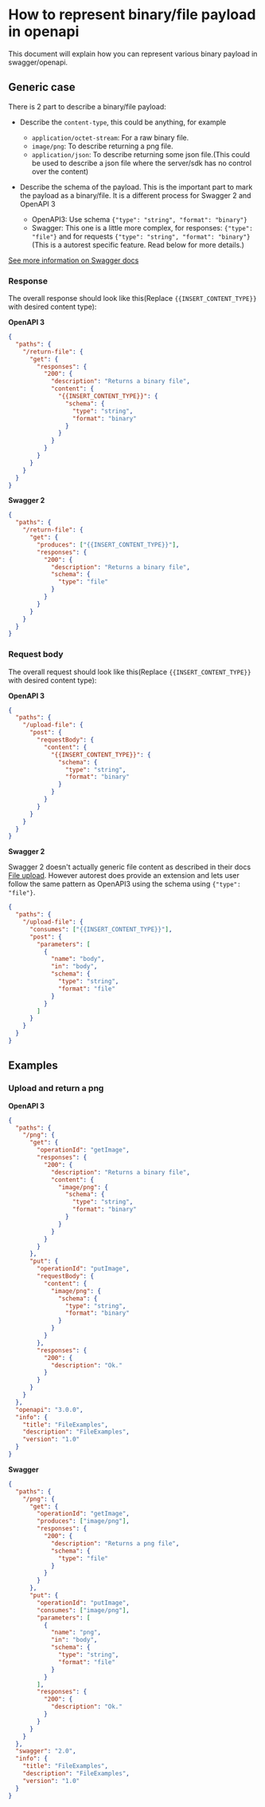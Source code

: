 # How to represent binary/file payload in openapi

This document will explain how you can represent various binary payload in swagger/openapi.

## Generic case

There is 2 part to describe a binary/file payload:

- Describe the `content-type`, this could be anything, for example

  - `application/octet-stream`: For a raw binary file.
  - `image/png`: To describe returning a png file.
  - `application/json`: To describe returning some json file.(This could be used to describe a json file where the server/sdk has no control over the content)

- Describe the schema of the payload. This is the important part to mark the payload as a binary/file. It is a different process for Swagger 2 and OpenAPI 3
  - OpenAPI3: Use schema `{"type": "string", "format": "binary"}`
  - Swagger: This one is a little more complex, for responses: `{"type": "file"}` and for requests `{"type": "string", "format": "binary"}` (This is a autorest specific feature. Read below for more details.)

[See more information on Swagger docs](https://swagger.io/docs/specification/describing-responses/#response-that-returns-a-file)

### Response

The overall response should look like this(Replace `{{INSERT_CONTENT_TYPE}}` with desired content type):

**OpenAPI 3**

```json
{
  "paths": {
    "/return-file": {
      "get": {
        "responses": {
          "200": {
            "description": "Returns a binary file",
            "content": {
              "{{INSERT_CONTENT_TYPE}}": {
                "schema": {
                  "type": "string",
                  "format": "binary"
                }
              }
            }
          }
        }
      }
    }
  }
}
```

**Swagger 2**

```json
{
  "paths": {
    "/return-file": {
      "get": {
        "produces": ["{{INSERT_CONTENT_TYPE}}"],
        "responses": {
          "200": {
            "description": "Returns a binary file",
            "schema": {
              "type": "file"
            }
          }
        }
      }
    }
  }
}
```

### Request body

The overall request should look like this(Replace `{{INSERT_CONTENT_TYPE}}` with desired content type):

**OpenAPI 3**

```json
{
  "paths": {
    "/upload-file": {
      "post": {
        "requestBody": {
          "content": {
            "{{INSERT_CONTENT_TYPE}}": {
              "schema": {
                "type": "string",
                "format": "binary"
              }
            }
          }
        }
      }
    }
  }
}
```

**Swagger 2**

Swagger 2 doesn't actually generic file content as described in their docs [File upload](https://swagger.io/docs/specification/2-0/file-upload/).
However autorest does provide an extension and lets user follow the same pattern as OpenAPI3 using the schema using `{"type": "file"}`.

```json
{
  "paths": {
    "/upload-file": {
      "consumes": ["{{INSERT_CONTENT_TYPE}}"],
      "post": {
        "parameters": [
          {
            "name": "body",
            "in": "body",
            "schema": {
              "type": "string",
              "format": "file"
            }
          }
        ]
      }
    }
  }
}
```

## Examples

### Upload and return a png

**OpenAPI 3**

```json
{
  "paths": {
    "/png": {
      "get": {
        "operationId": "getImage",
        "responses": {
          "200": {
            "description": "Returns a binary file",
            "content": {
              "image/png": {
                "schema": {
                  "type": "string",
                  "format": "binary"
                }
              }
            }
          }
        }
      },
      "put": {
        "operationId": "putImage",
        "requestBody": {
          "content": {
            "image/png": {
              "schema": {
                "type": "string",
                "format": "binary"
              }
            }
          }
        },
        "responses": {
          "200": {
            "description": "Ok."
          }
        }
      }
    }
  },
  "openapi": "3.0.0",
  "info": {
    "title": "FileExamples",
    "description": "FileExamples",
    "version": "1.0"
  }
}
```

**Swagger**

```json
{
  "paths": {
    "/png": {
      "get": {
        "operationId": "getImage",
        "produces": ["image/png"],
        "responses": {
          "200": {
            "description": "Returns a png file",
            "schema": {
              "type": "file"
            }
          }
        }
      },
      "put": {
        "operationId": "putImage",
        "consumes": ["image/png"],
        "parameters": [
          {
            "name": "png",
            "in": "body",
            "schema": {
              "type": "string",
              "format": "file"
            }
          }
        ],
        "responses": {
          "200": {
            "description": "Ok."
          }
        }
      }
    }
  },
  "swagger": "2.0",
  "info": {
    "title": "FileExamples",
    "description": "FileExamples",
    "version": "1.0"
  }
}
```
